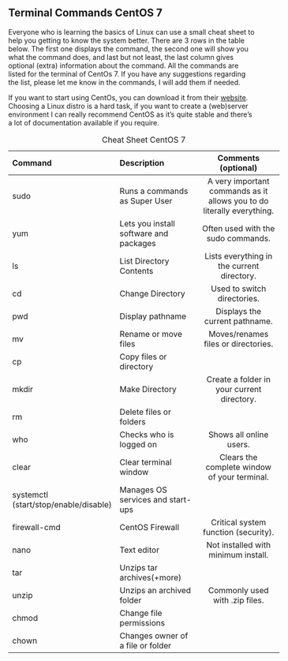 <div class="entry-content">
		<h2>Terminal Commands CentOS 7</h2>
<p>Everyone who is learning the basics of Linux can use a small cheat sheet to help you getting to know the system better. There are 3 rows in the table below. The first one displays the command, the second one will show you what the command does, and last but not least, the last column gives optional (extra) information about the command. All the commands are listed for the terminal of CentOs 7. If you have any suggestions regarding the list, please let me know in the commands, I will add them if needed.</p>
<p>If you want to start using CentOs, you can download it from their <a href="https://www.centos.org/">website</a>. Choosing a Linux distro is a hard task, if you want to create a (web)server environment I can really recommend CentOS as it&#8217;s quite stable and  there&#8217;s a lot of documentation available if you require.</p>
<div class="table-responsive"><table  style="width:750px; "  class="easy-table easy-table-default " border="0">
<caption>Cheat Sheet CentOS 7</caption>
<thead>
<tr><th  style="width:100px;text-align:left" >Command</th>
<th  style="width:150px;text-align:left" >Description</th>
<th  style="width:150px;text-align:center" >Comments (optional)</th>
</tr>
</thead>
<tbody>
<tr><td  style="text-align:left" >sudo</td>
<td  style="text-align:left" >Runs a commands as Super User</td>
<td  style="text-align:center" >A very important commands as it allows you to do literally everything.</td>
</tr>

<tr><td  style="text-align:left" >yum</td>
<td  style="text-align:left" >Lets you install software and packages</td>
<td  style="text-align:center" >Often used with the sudo commands.</td>
</tr>

<tr><td  style="text-align:left" >ls</td>
<td  style="text-align:left" >List Directory Contents</td>
<td  style="text-align:center" >Lists everything in the current directory.</td>
</tr>

<tr><td  style="text-align:left" >cd</td>
<td  style="text-align:left" >Change Directory</td>
<td  style="text-align:center" >Used to switch directories.</td>
</tr>

<tr><td  style="text-align:left" >pwd</td>
<td  style="text-align:left" >Display pathname</td>
<td  style="text-align:center" >Displays the current pathname.</td>
</tr>

<tr><td  style="text-align:left" >mv</td>
<td  style="text-align:left" >Rename or move files</td>
<td  style="text-align:center" >Moves/renames files or directories.</td>
</tr>

<tr><td  style="text-align:left" >cp</td>
<td  style="text-align:left" >Copy files or directory</td>
<td  style="text-align:center" ></td>
</tr>

<tr><td  style="text-align:left" >mkdir</td>
<td  style="text-align:left" >Make Directory</td>
<td  style="text-align:center" >Create a folder in your current directory.</td>
</tr>

<tr><td  style="text-align:left" >rm</td>
<td  style="text-align:left" >Delete files or folders</td>
<td  style="text-align:center" ></td>
</tr>

<tr><td  style="text-align:left" >who</td>
<td  style="text-align:left" >Checks who is logged on</td>
<td  style="text-align:center" >Shows all online users.</td>
</tr>

<tr><td  style="text-align:left" >clear</td>
<td  style="text-align:left" >Clear terminal window</td>
<td  style="text-align:center" >Clears the complete window of your terminal.</td>
</tr>

<tr><td  style="text-align:left" >systemctl (start/stop/enable/disable)</td>
<td  style="text-align:left" >Manages OS services and start-ups</td>
<td  style="text-align:center" ></td>
</tr>

<tr><td  style="text-align:left" >firewall-cmd</td>
<td  style="text-align:left" >CentOS Firewall</td>
<td  style="text-align:center" >Critical system function (security).</td>
</tr>

<tr><td  style="text-align:left" >nano</td>
<td  style="text-align:left" >Text editor</td>
<td  style="text-align:center" >Not installed with minimum install.</td>
</tr>

<tr><td  style="text-align:left" >tar</td>
<td  style="text-align:left" >Unzips tar archives(+more)</td>
<td  style="text-align:center" ></td>
</tr>

<tr><td  style="text-align:left" >unzip</td>
<td  style="text-align:left" >Unzips an archived folder</td>
<td  style="text-align:center" >Commonly used with .zip files.</td>
</tr>

<tr><td  style="text-align:left" >chmod</td>
<td  style="text-align:left" >Change file permissions</td>
<td  style="text-align:center" ></td>
</tr>

<tr><td  style="text-align:left" >chown</td>
<td  style="text-align:left" >Changes owner of a file or folder</td>
<td  style="text-align:center" ></td>
</tr>
</tbody></table></div>
